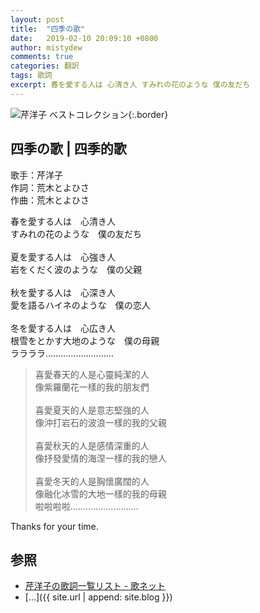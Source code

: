 ```yaml
---
layout: post
title:  "四季の歌"
date:   2019-02-10 20:09:10 +0800
author: mistydew
comments: true
categories: 翻訳
tags: 歌詞
excerpt: 春を愛する人は 心清き人 すみれの花のような 僕の友だち
---
```

![芹洋子 ベストコレクション](https://raw.githubusercontent.com/mistydew/cover/master/misc/芹洋子%20ベストコレクション.jpg){:.border}

## 四季の歌 | 四季的歌

歌手：芹洋子<br>
作詞：荒木とよひさ<br>
作曲：荒木とよひさ

<div class="lyric-original">
<p>
春を愛する人は　心清き人<br>
すみれの花のような　僕の友だち<br>
<br>
夏を愛する人は　心強き人<br>
岩をくだく波のような　僕の父親<br>
<br>
秋を愛する人は　心深き人<br>
愛を語るハイネのような　僕の恋人<br>
<br>
冬を愛する人は　心広き人<br>
根雪をとかす大地のような　僕の母親<br>
ララララ………………………
</p>
</div>

<div class="lyric-translation">
<blockquote>
喜愛春天的人是心靈純潔的人<br>
像紫羅蘭花一樣的我的朋友們<br>
<br>
喜愛夏天的人是意志堅強的人<br>
像沖打岩石的波浪一樣的我的父親<br>
<br>
喜愛秋天的人是感情深重的人<br>
像抒發愛情的海涅一樣的我的戀人<br>
<br>
喜愛冬天的人是胸懷廣闊的人<br>
像融化冰雪的大地一樣的我的母親<br>
啦啦啦啦………………………
</blockquote>
</div>

Thanks for your time.

## 参照
* [芹洋子の歌詞一覧リスト - 歌ネット](https://www.uta-net.com/artist/2172)
* [...]({{ site.url | append: site.blog }})
